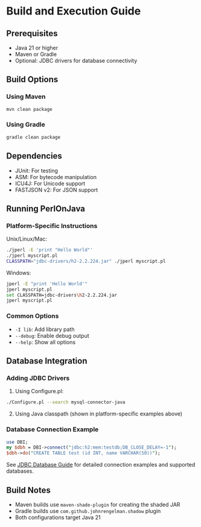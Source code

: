 # Build and Execution Guide

## Prerequisites
- Java 21 or higher
- Maven or Gradle
- Optional: JDBC drivers for database connectivity

## Build Options

### Using Maven
```bash
mvn clean package
```

### Using Gradle
```bash
gradle clean package
```

## Dependencies
- JUnit: For testing
- ASM: For bytecode manipulation
- ICU4J: For Unicode support
- FASTJSON v2: For JSON support

## Running PerlOnJava

### Platform-Specific Instructions

Unix/Linux/Mac:
```bash
./jperl -E 'print "Hello World"'
./jperl myscript.pl
CLASSPATH="jdbc-drivers/h2-2.2.224.jar" ./jperl myscript.pl
```

Windows:
```bash
jperl -E "print 'Hello World'"
jperl myscript.pl
set CLASSPATH=jdbc-drivers\h2-2.2.224.jar
jperl myscript.pl
```

### Common Options
- `-I lib`: Add library path
- `--debug`: Enable debug output
- `--help`: Show all options

## Database Integration

### Adding JDBC Drivers

1. Using Configure.pl:
```bash
./Configure.pl --search mysql-connector-java
```

2. Using Java classpath (shown in platform-specific examples above)

### Database Connection Example
```perl
use DBI;
my $dbh = DBI->connect("jdbc:h2:mem:testdb;DB_CLOSE_DELAY=-1");
$dbh->do("CREATE TABLE test (id INT, name VARCHAR(50))");
```

See [JDBC Database Guide](JDBC_GUIDE.md) for detailed connection examples and supported databases.

## Build Notes
- Maven builds use `maven-shade-plugin` for creating the shaded JAR
- Gradle builds use `com.github.johnrengelman.shadow` plugin
- Both configurations target Java 21

